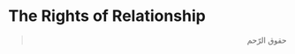 The Rights of Relationship
==========================

<blockquote dir="rtl">
  <p>
حقوق الرّحم
  </p>
</blockquote>


